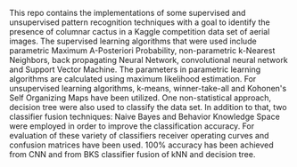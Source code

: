 This repo contains the implementations of some supervised and unsupervised pattern recognition techniques with a goal to identify the presence of columnar cactus in a Kaggle competition data set of aerial images. The supervised learning algorithms that were used include parametric Maximum A-Posteriori Probability, non-parametric k-Nearest Neighbors, back propagating Neural Network, convolutional neural network and Support Vector Machine. The parameters in parametric learning algorithms are calculated using maximum likelihood estimation. For unsupervised learning algorithms, k-means, winner-take-all and Kohonen's Self Organizing Maps have been utilized. One non-statistical approach, decision tree were also used to classify the data set. In addition to that, two classifier fusion techniques: Naive Bayes and Behavior Knowledge Space were employed in order to improve the classification accuracy. For evaluation of these variety of classifiers receiver operating curves and confusion matrices have been used. 100\% accuracy has been achieved from CNN and from BKS classifier fusion of kNN and decision tree. 
